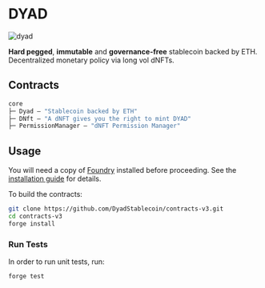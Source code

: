 # DYAD

![dyad](https://pbs.twimg.com/profile_images/1580864472079532032/uCLwW3nb_200x200.jpg)

**Hard pegged**, **immutable** and **governance-free** stablecoin backed by ETH. Decentralized monetary policy via long vol dNFTs.

## Contracts

```ml
core
├─ Dyad — "Stablecoin backed by ETH"
├─ DNft — "A dNFT gives you the right to mint DYAD"
├─ PermissionManager — "dNFT Permission Manager"
```

## Usage

You will need a copy of [Foundry](https://github.com/foundry-rs/foundry) installed before proceeding. See the [installation guide](https://github.com/foundry-rs/foundry#installation) for details.

To build the contracts:

```sh
git clone https://github.com/DyadStablecoin/contracts-v3.git
cd contracts-v3
forge install
```

### Run Tests

In order to run unit tests, run:

```sh
forge test
```